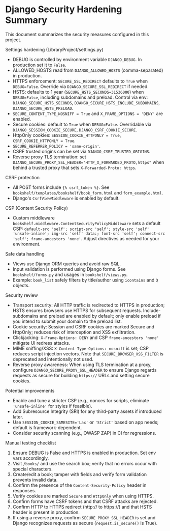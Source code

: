 Django Security Hardening Summary
================================

This document summarizes the security measures configured in this project.

Settings hardening (LibraryProject/settings.py)
- DEBUG is controlled by environment variable `DJANGO_DEBUG`. In production set it to `False`.
- ALLOWED_HOSTS read from `DJANGO_ALLOWED_HOSTS` (comma-separated) in production.
- HTTPS enforcement: `SECURE_SSL_REDIRECT` defaults to `True` when `DEBUG=False`. Override via `DJANGO_SECURE_SSL_REDIRECT` if needed.
- HSTS: defaults to 1 year (`SECURE_HSTS_SECONDS=31536000`) when `DEBUG=False`, including subdomains and preload. Control via env: `DJANGO_SECURE_HSTS_SECONDS`, `DJANGO_SECURE_HSTS_INCLUDE_SUBDOMAINS`, `DJANGO_SECURE_HSTS_PRELOAD`.
- `SECURE_CONTENT_TYPE_NOSNIFF = True` and `X_FRAME_OPTIONS = 'DENY'` are enabled.
- Secure cookies: default to `True` when `DEBUG=False`. Overridable via `DJANGO_SESSION_COOKIE_SECURE`, `DJANGO_CSRF_COOKIE_SECURE`.
- HttpOnly cookies: `SESSION_COOKIE_HTTPONLY = True`, `CSRF_COOKIE_HTTPONLY = True`.
- `SECURE_REFERRER_POLICY = 'same-origin'`.
- CSRF trusted origins can be set via `DJANGO_CSRF_TRUSTED_ORIGINS`.
- Reverse proxy TLS termination: set `DJANGO_SECURE_PROXY_SSL_HEADER="HTTP_X_FORWARDED_PROTO,https"` when behind a trusted proxy that sets `X-Forwarded-Proto: https`.

CSRF protection
- All POST forms include `{% csrf_token %}`. See `bookshelf/templates/bookshelf/book_form.html` and `form_example.html`.
- Django's `CsrfViewMiddleware` is enabled by default.

CSP (Content Security Policy)
- Custom middleware `bookshelf.middleware.ContentSecurityPolicyMiddleware` sets a default CSP:
  `default-src 'self'; script-src 'self'; style-src 'self' 'unsafe-inline'; img-src 'self' data:; font-src 'self'; connect-src 'self'; frame-ancestors 'none'`.
  Adjust directives as needed for your environment.

Safe data handling
- Views use Django ORM queries and avoid raw SQL.
- Input validation is performed using Django forms. See `bookshelf/forms.py` and usages in `bookshelf/views.py`.
- Example: `book_list` safely filters by title/author using `icontains` and `Q` objects.

Security review
- Transport security: All HTTP traffic is redirected to HTTPS in production; HSTS ensures browsers use HTTPS for subsequent requests. Include-subdomains and preload are enabled by default; only enable preload if you intend to submit your domain to the preload list.
- Cookie security: Session and CSRF cookies are marked Secure and HttpOnly; reduces risk of interception and XSS exfiltration.
- Clickjacking: `X-Frame-Options: DENY` and CSP `frame-ancestors 'none'` mitigate UI redress attacks.
- MIME sniffing/XSS: `X-Content-Type-Options: nosniff` is set; CSP reduces script injection vectors. Note that `SECURE_BROWSER_XSS_FILTER` is deprecated and intentionally not used.
- Reverse proxy awareness: When using TLS termination at a proxy, configure `DJANGO_SECURE_PROXY_SSL_HEADER` to ensure Django regards requests as secure for building `https://` URLs and setting secure cookies.

Potential improvements
- Enable and tune a stricter CSP (e.g., nonces for scripts, eliminate `'unsafe-inline'` for styles if feasible).
- Add Subresource Integrity (SRI) for any third-party assets if introduced later.
- Use `SESSION_COOKIE_SAMESITE='Lax'` or `'Strict'` based on app needs; default is framework-dependent.
- Consider security scanning (e.g., OWASP ZAP) in CI for regressions.

Manual testing checklist
1. Ensure DEBUG is False and HTTPS is enabled in production. Set env vars accordingly.
2. Visit `/books/` and use the search box; verify that no errors occur with special characters.
3. Create/edit a book; tamper with fields and verify form validation prevents invalid data.
4. Confirm the presence of the `Content-Security-Policy` header in responses.
5. Verify cookies are marked `Secure` and `HttpOnly` when using HTTPS.
6. Confirm forms have CSRF tokens and that CSRF attacks are rejected.
7. Confirm HTTP to HTTPS redirect (http:// to https://) and that HSTS header is present in production.
8. If using a reverse proxy, confirm `SECURE_PROXY_SSL_HEADER` is set and Django recognizes requests as secure (`request.is_secure()` is True).
